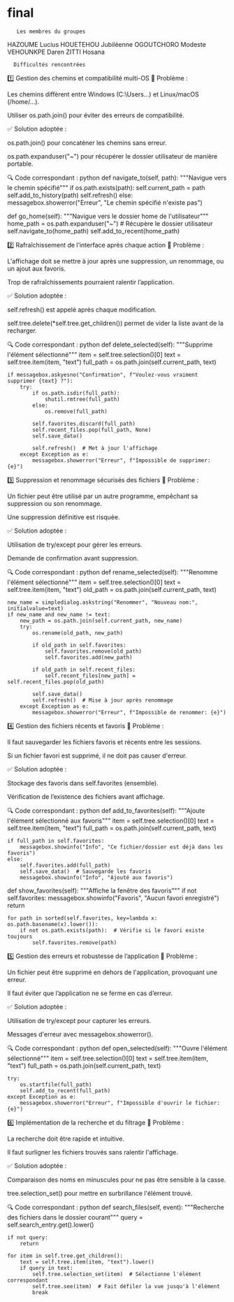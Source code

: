 # final
       Les membres du groupes
HAZOUME Lucius
HOUETEHOU Jubiléenne
OGOUTCHORO Modeste
VEHOUNKPE Daren
ZITTI Hosana

      Difficultés rencontrées 
1️⃣ Gestion des chemins et compatibilité multi-OS
📌 Problème :

Les chemins diffèrent entre Windows (C:\Users\...) et Linux/macOS (/home/...).

Utiliser os.path.join() pour éviter des erreurs de compatibilité.

✅ Solution adoptée :

os.path.join() pour concaténer les chemins sans erreur.

os.path.expanduser("~") pour récupérer le dossier utilisateur de manière portable.

🔍 Code correspondant :
python
def navigate_to(self, path):
    """Navigue vers le chemin spécifié"""
    if os.path.exists(path):
        self.current_path = path
        self.add_to_history(path)
        self.refresh()
    else:
        messagebox.showerror("Erreur", "Le chemin spécifié n'existe pas")

def go_home(self):
    """Navigue vers le dossier home de l'utilisateur"""
    home_path = os.path.expanduser("~")  # Récupère le dossier utilisateur
    self.navigate_to(home_path)
    self.add_to_recent(home_path)

2️⃣ Rafraîchissement de l’interface après chaque action
📌 Problème :

L'affichage doit se mettre à jour après une suppression, un renommage, ou un ajout aux favoris.

Trop de rafraîchissements pourraient ralentir l’application.

✅ Solution adoptée :

self.refresh() est appelé après chaque modification.

self.tree.delete(*self.tree.get_children()) permet de vider la liste avant de la recharger.

🔍 Code correspondant :
python
def delete_selected(self):
    """Supprime l'élément sélectionné"""
    item = self.tree.selection()[0]
    text = self.tree.item(item, "text")
    full_path = os.path.join(self.current_path, text)

    if messagebox.askyesno("Confirmation", f"Voulez-vous vraiment supprimer {text} ?"):
        try:
            if os.path.isdir(full_path):
                shutil.rmtree(full_path)
            else:
                os.remove(full_path)

            self.favorites.discard(full_path)
            self.recent_files.pop(full_path, None)
            self.save_data()

            self.refresh()  # Met à jour l'affichage
        except Exception as e:
            messagebox.showerror("Erreur", f"Impossible de supprimer: {e}")

3️⃣ Suppression et renommage sécurisés des fichiers
📌 Problème :

Un fichier peut être utilisé par un autre programme, empêchant sa suppression ou son renommage.

Une suppression définitive est risquée.

✅ Solution adoptée :

Utilisation de try/except pour gérer les erreurs.

Demande de confirmation avant suppression.

🔍 Code correspondant :
python
def rename_selected(self):
    """Renomme l'élément sélectionné"""
    item = self.tree.selection()[0]
    text = self.tree.item(item, "text")
    old_path = os.path.join(self.current_path, text)

    new_name = simpledialog.askstring("Renommer", "Nouveau nom:", initialvalue=text)
    if new_name and new_name != text:
        new_path = os.path.join(self.current_path, new_name)
        try:
            os.rename(old_path, new_path)

            if old_path in self.favorites:
                self.favorites.remove(old_path)
                self.favorites.add(new_path)

            if old_path in self.recent_files:
                self.recent_files[new_path] = self.recent_files.pop(old_path)

            self.save_data()
            self.refresh()  # Mise à jour après renommage
        except Exception as e:
            messagebox.showerror("Erreur", f"Impossible de renommer: {e}")

4️⃣ Gestion des fichiers récents et favoris
📌 Problème :

Il faut sauvegarder les fichiers favoris et récents entre les sessions.

Si un fichier favori est supprimé, il ne doit pas causer d'erreur.

✅ Solution adoptée :

Stockage des favoris dans self.favorites (ensemble).

Vérification de l’existence des fichiers avant affichage.

🔍 Code correspondant :
python
def add_to_favorites(self):
    """Ajoute l'élément sélectionné aux favoris"""
    item = self.tree.selection()[0]
    text = self.tree.item(item, "text")
    full_path = os.path.join(self.current_path, text)

    if full_path in self.favorites:
        messagebox.showinfo("Info", "Ce fichier/dossier est déjà dans les favoris")
    else:
        self.favorites.add(full_path)
        self.save_data()  # Sauvegarde les favoris
        messagebox.showinfo("Info", "Ajouté aux favoris")

def show_favorites(self):
    """Affiche la fenêtre des favoris"""
    if not self.favorites:
        messagebox.showinfo("Favoris", "Aucun favori enregistré")
        return

    for path in sorted(self.favorites, key=lambda x: os.path.basename(x).lower()):
        if not os.path.exists(path):  # Vérifie si le favori existe toujours
            self.favorites.remove(path)

5️⃣ Gestion des erreurs et robustesse de l’application
📌 Problème :

Un fichier peut être supprimé en dehors de l'application, provoquant une erreur.

Il faut éviter que l’application ne se ferme en cas d’erreur.

✅ Solution adoptée :

Utilisation de try/except pour capturer les erreurs.

Messages d'erreur avec messagebox.showerror().

🔍 Code correspondant :
python
def open_selected(self):
    """Ouvre l'élément sélectionné"""
    item = self.tree.selection()[0]
    text = self.tree.item(item, "text")
    full_path = os.path.join(self.current_path, text)

    try:
        os.startfile(full_path)
        self.add_to_recent(full_path)
    except Exception as e:
        messagebox.showerror("Erreur", f"Impossible d'ouvrir le fichier: {e}")

6️⃣ Implémentation de la recherche et du filtrage
📌 Problème :

La recherche doit être rapide et intuitive.

Il faut surligner les fichiers trouvés sans ralentir l'affichage.

✅ Solution adoptée :

Comparaison des noms en minuscules pour ne pas être sensible à la casse.

tree.selection_set() pour mettre en surbrillance l'élément trouvé.

🔍 Code correspondant :
python
def search_files(self, event):
    """Recherche des fichiers dans le dossier courant"""
    query = self.search_entry.get().lower()

    if not query:
        return

    for item in self.tree.get_children():
        text = self.tree.item(item, "text").lower()
        if query in text:
            self.tree.selection_set(item)  # Sélectionne l'élément correspondant
            self.tree.see(item)  # Fait défiler la vue jusqu'à l'élément
            break
